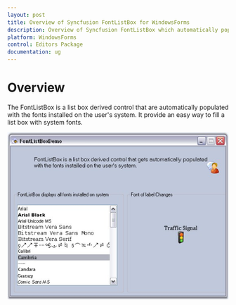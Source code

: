```yaml
---
layout: post
title: Overview of Syncfusion FontListBox for WindowsForms
description: Overview of Syncfusion FontListBox which automatically populated with the fonts installed on the user's system
platform: WindowsForms
control: Editors Package
documentation: ug
---
```



# Overview

The FontListBox is a list box derived control that are automatically populated with the fonts installed on the user's system. It provide an easy way to fill a list box with system fonts. 

![](Overview_images/Overview_img576.jpeg) 

